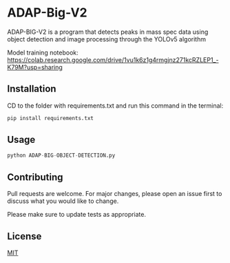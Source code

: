 # ADAP-Big-V2

ADAP-BIG-V2 is a program that detects peaks in mass spec data using object detection and image processing through the YOLOv5 algorithm


Model training notebook:
https://colab.research.google.com/drive/1vu1k6z1g4rmgjnz271kcRZLEP1_-K79M?usp=sharing
## Installation

CD to the folder with requirements.txt and run this command in the terminal:

```bash
pip install requirements.txt
```

## Usage

```python
python ADAP-BIG-OBJECT-DETECTION.py
```

## Contributing
Pull requests are welcome. For major changes, please open an issue first to discuss what you would like to change.

Please make sure to update tests as appropriate.

## License
[MIT](https://choosealicense.com/licenses/mit/)
